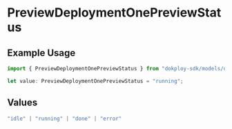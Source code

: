 # PreviewDeploymentOnePreviewStatus

## Example Usage

```typescript
import { PreviewDeploymentOnePreviewStatus } from "dokploy-sdk/models/operations";

let value: PreviewDeploymentOnePreviewStatus = "running";
```

## Values

```typescript
"idle" | "running" | "done" | "error"
```